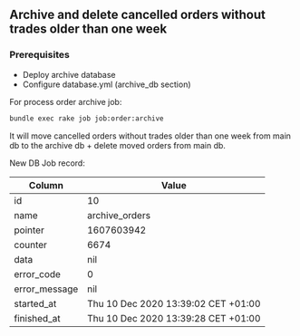 ## Archive and delete cancelled orders without trades older than one week

### Prerequisites

* Deploy archive database
* Configure database.yml (archive_db section) 

For process order archive job:

```bash
bundle exec rake job job:order:archive
```

It will move cancelled orders without trades older than one week from main db to the archive db + delete moved orders from main db.

New DB Job record:

| Column | Value |
|--------|-------|
| id | 10 |
| name | archive_orders |
| pointer | 1607603942 |
| counter | 6674 |
| data | nil |
| error_code | 0 |
| error_message | nil |
| started_at | Thu 10 Dec 2020 13:39:02 CET +01:00 |
| finished_at | Thu 10 Dec 2020 13:39:28 CET +01:00 |
